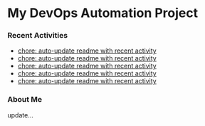# My DevOps Automation Project

### Recent Activities
<!-- activity:START -->
- [chore: auto-update readme with recent activity](https://github.com/kaigiii/mybowling-app/commit/77da85f5dd34ed51dc1aedb22d59fa8216af1dd7)
- [chore: auto-update readme with recent activity](https://github.com/kaigiii/mybowling-app/commit/87adf3b136b110eee37f9c0d0cbd98e67a00d8e4)
- [chore: auto-update readme with recent activity](https://github.com/kaigiii/mybowling-app/commit/db8e0e4f6c1695c9cfd2f3a6b22fed6971c1f5af)
- [chore: auto-update readme with recent activity](https://github.com/kaigiii/mybowling-app/commit/516538fc78680ed0fa40a32f4aa38fb6806e7791)
- [chore: auto-update readme with recent activity](https://github.com/kaigiii/mybowling-app/commit/ba506a1b0ee76240e2a243262248d418e33b2515)
<!-- activity:END -->

### About Me
<!-- MYLINKS:START -->
<!-- MYLINKS:END -->

update...
